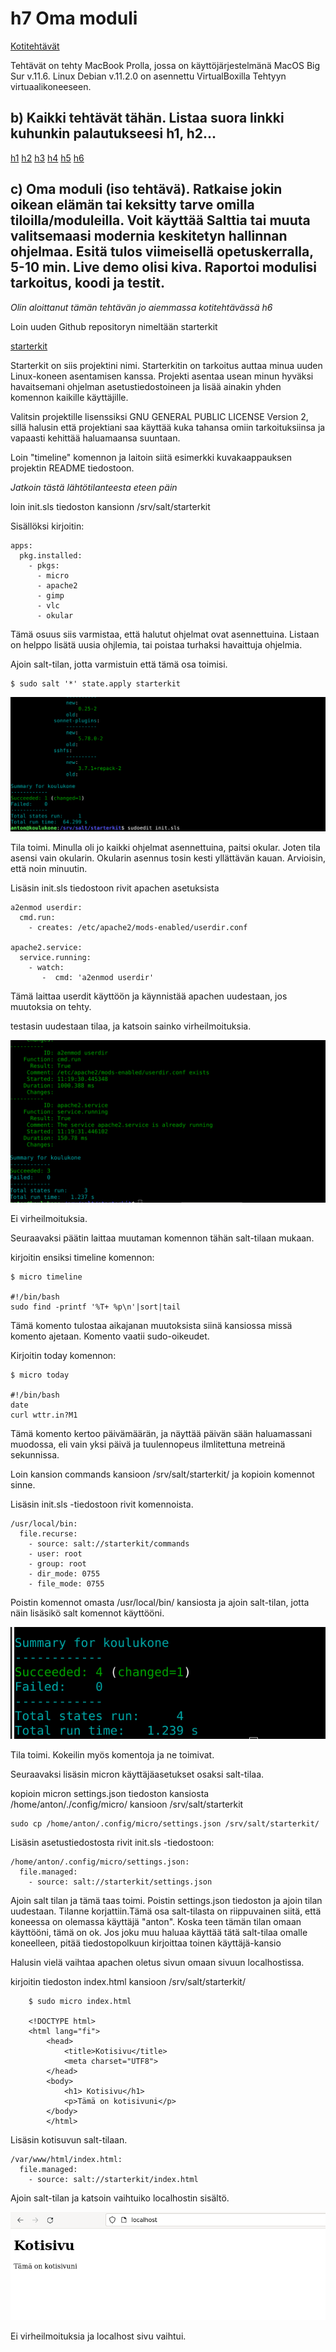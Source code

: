 # h7 Oma moduli

[Kotitehtävät](https://terokarvinen.com/2021/configuration-management-systems-2022-spring/)

Tehtävät on tehty MacBook Prolla, jossa on käyttöjärjestelmänä MacOS Big Sur v.11.6. Linux Debian v.11.2.0 on asennettu VirtualBoxilla Tehtyyn virtuaalikoneeseen.

## b) Kaikki tehtävät tähän. Listaa suora linkki kuhunkin palautukseesi h1, h2...

[h1](https://lagerstedtlinux.wordpress.com/2022/04/05/harjoitus-1-hei-maailma-monet-tilat/)
[h2](https://lagerstedtlinux.wordpress.com/2022/04/12/h2-package-file-service/)
[h3](https://github.com/AntonLagerstedt/PalvelintenHallinta/blob/main/h3.md)
[h4](https://github.com/AntonLagerstedt/PalvelintenHallinta/blob/main/h4/h4.md)
[h5](https://github.com/AntonLagerstedt/PalvelintenHallinta/blob/main/h5/h5.md)
[h6](https://github.com/AntonLagerstedt/PalvelintenHallinta/blob/main/h6/h6.md)

## c) Oma moduli (iso tehtävä). Ratkaise jokin oikean elämän tai keksitty tarve omilla tiloilla/moduleilla. Voit käyttää Salttia tai muuta valitsemaasi modernia keskitetyn hallinnan ohjelmaa. Esitä tulos viimeisellä opetuskerralla, 5-10 min. Live demo olisi kiva. Raportoi modulisi tarkoitus, koodi ja testit.

*Olin aloittanut tämän tehtävän jo aiemmassa kotitehtävässä h6*

Loin uuden Github repositoryn nimeltään starterkit

[starterkit](https://github.com/AntonLagerstedt/starterkit)

Starterkit on siis projektini nimi. Starterkitin on tarkoitus auttaa minua uuden Linux-koneen asentamisen kanssa. Projekti asentaa usean minun hyväksi havaitsemani ohjelman asetustiedostoineen ja lisää ainakin yhden komennon kaikille käyttäjille.

Valitsin projektille lisenssiksi GNU GENERAL PUBLIC LICENSE Version 2, sillä halusin että projektiani saa käyttää kuka tahansa omiin tarkoituksiinsa ja vapaasti kehittää haluamaansa suuntaan.

Loin "timeline" komennon ja laitoin siitä esimerkki kuvakaappauksen projektin README tiedostoon.

*Jatkoin tästä lähtötilanteesta eteen päin*

loin init.sls tiedoston kansionn /srv/salt/starterkit

Sisällöksi kirjoitin:

	apps:
	  pkg.installed:
	    - pkgs:
	      - micro
	      - apache2
	      - gimp
	      - vlc
	      - okular

Tämä osuus siis varmistaa, että halutut ohjelmat ovat asennettuina. Listaan on helppo lisätä uusia ohjlemia, tai poistaa turhaksi havaittuja ohjelmia.

Ajoin salt-tilan, jotta varmistuin että tämä osa toimisi.

	$ sudo salt '*' state.apply starterkit

![Kuvakaappaus](kuva0.png)

Tila toimi. Minulla oli jo kaikki ohjelmat asennettuina, paitsi okular. Joten tila asensi vain okularin. Okularin asennus tosin kesti yllättävän kauan. Arvioisin, että noin minuutin.  	      

Lisäsin init.sls tiedostoon rivit apachen asetuksista

	a2enmod userdir:
	  cmd.run:
	    - creates: /etc/apache2/mods-enabled/userdir.conf
	
	apache2.service:
	  service.running:
	    - watch:
	       -  cmd: 'a2enmod userdir'

Tämä laittaa userdit käyttöön ja käynnistää apachen uudestaan, jos muutoksia on tehty.

testasin uudestaan tilaa, ja katsoin sainko virheilmoituksia.

![Kuvakaappaus](kuva1.png)

Ei virheilmoituksia.

Seuraavaksi päätin laittaa muutaman komennon tähän salt-tilaan mukaan.

kirjoitin ensiksi timeline komennon:

	$ micro timeline

	#!/bin/bash
	sudo find -printf '%T+ %p\n'|sort|tail

Tämä komento tulostaa aikajanan muutoksista siinä kansiossa missä komento ajetaan. Komento vaatii sudo-oikeudet.

Kirjoitin today komennon:

	$ micro today

	#!/bin/bash
	date
	curl wttr.in?M1

Tämä komento kertoo päivämäärän, ja näyttää päivän sään haluamassani muodossa, eli vain yksi päivä ja tuulennopeus ilmlitettuna metreinä sekunnissa.

Loin kansion commands kansioon /srv/salt/starterkit/ ja kopioin komennot sinne.

Lisäsin init.sls -tiedostoon rivit komennoista.

	/usr/local/bin:
	  file.recurse:
	    - source: salt://starterkit/commands
	    - user: root
	    - group: root
	    - dir_mode: 0755
	    - file_mode: 0755

Poistin komennot omasta /usr/local/bin/ kansiosta ja ajoin salt-tilan, jotta näin lisäsikö salt komennot käyttööni.

![Kuvakaappaus](kuva2.png)

Tila toimi. Kokeilin myös komentoja ja ne toimivat.

Seuraavaksi lisäsin micron käyttäjäasetukset osaksi salt-tilaa.

kopioin micron settings.json tiedoston kansiosta /home/anton/./config/micro/ kansioon /srv/salt/starterkit

	sudo cp /home/anton/.config/micro/settings.json /srv/salt/starterkit/

Lisäsin asetustiedostosta rivit init.sls -tiedostoon:

	/home/anton/.config/micro/settings.json:
	  file.managed:
	    - source: salt://starterkit/settings.json
	

Ajoin salt tilan ja tämä taas toimi. Poistin settings.json tiedoston ja ajoin tilan uudestaan. Tilanne korjattiin.Tämä osa salt-tilasta on riippuvainen siitä, että koneessa on olemassa käyttäjä "anton". Koska teen tämän tilan omaan käyttööni, tämä on ok. Jos joku muu haluaa käyttää tätä salt-tilaa omalle koneelleen, pitää tiedostopolkuun kirjoittaa toinen käyttäjä-kansio

Halusin vielä vaihtaa apachen oletus sivun omaan sivuun localhostissa.

kirjoitin tiedoston index.html kansioon /srv/salt/starterkit/

		$ sudo micro index.html

		<!DOCTYPE html>
		<html lang="fi">
			<head>
				<title>Kotisivu</title>
				<meta charset="UTF8">
			</head>
			<body>
				<h1> Kotisivu</h1>
				<p>Tämä on kotisivuni</p>
			</body>
			</html>

Lisäsin kotisuvun salt-tilaan.

	/var/www/html/index.html:
	  file.managed:
	    - source: salt://starterkit/index.html

Ajoin salt-tilan ja katsoin vaihtuiko localhostin sisältö.

![Kuvakaappaus](kuva3.png)

Ei virheilmoituksia ja localhost sivu vaihtui.
